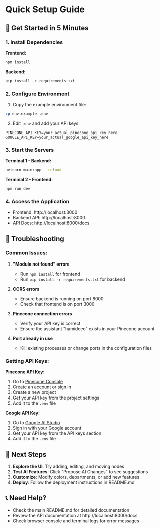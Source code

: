 # Quick Setup Guide

## 🚀 Get Started in 5 Minutes

### 1. Install Dependencies

**Frontend:**
```bash
npm install
```

**Backend:**
```bash
pip install -r requirements.txt
```

### 2. Configure Environment

1. Copy the example environment file:
```bash
cp env.example .env
```

2. Edit `.env` and add your API keys:
```
PINECONE_API_KEY=your_actual_pinecone_api_key_here
GOOGLE_API_KEY=your_actual_google_api_key_here
```

### 3. Start the Servers

**Terminal 1 - Backend:**
```bash
uvicorn main:app --reload
```

**Terminal 2 - Frontend:**
```bash
npm run dev
```

### 4. Access the Application

- Frontend: http://localhost:3000
- Backend API: http://localhost:8000
- API Docs: http://localhost:8000/docs

## 🔧 Troubleshooting

### Common Issues:

1. **"Module not found" errors**
   - Run `npm install` for frontend
   - Run `pip install -r requirements.txt` for backend

2. **CORS errors**
   - Ensure backend is running on port 8000
   - Check that frontend is on port 3000

3. **Pinecone connection errors**
   - Verify your API key is correct
   - Ensure the assistant "hamidceo" exists in your Pinecone account

4. **Port already in use**
   - Kill existing processes or change ports in the configuration files

### Getting API Keys:

**Pinecone API Key:**
1. Go to [Pinecone Console](https://app.pinecone.io/)
2. Create an account or sign in
3. Create a new project
4. Get your API key from the project settings
5. Add it to the `.env` file

**Google API Key:**
1. Go to [Google AI Studio](https://aistudio.google.com/)
2. Sign in with your Google account
3. Get your API key from the API keys section
4. Add it to the `.env` file

## 🎯 Next Steps

1. **Explore the UI**: Try adding, editing, and moving nodes
2. **Test AI Features**: Click "Propose AI Changes" to see suggestions
3. **Customize**: Modify colors, departments, or add new features
4. **Deploy**: Follow the deployment instructions in README.md

## 📞 Need Help?

- Check the main README.md for detailed documentation
- Review the API documentation at http://localhost:8000/docs
- Check browser console and terminal logs for error messages 